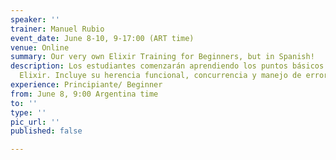 ```yaml
---
speaker: ''
trainer: Manuel Rubio
event_date: June 8-10, 9-17:00 (ART time)
venue: Online
summary: Our very own Elixir Training for Beginners, but in Spanish!
description: Los estudiantes comenzarán aprendiendo los puntos básicos del lenguaje
  Elixir. Incluye su herencia funcional, concurrencia y manejo de errores.
experience: Principiante/ Beginner
from: June 8, 9:00 Argentina time
to: ''
type: ''
pic_url: ''
published: false

---
```

